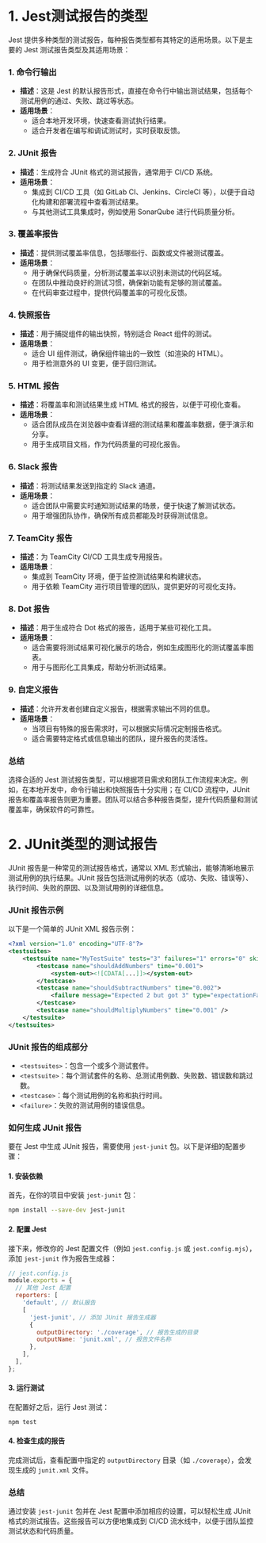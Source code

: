 # 1. Jest测试报告的类型

Jest 提供多种类型的测试报告，每种报告类型都有其特定的适用场景。以下是主要的 Jest 测试报告类型及其适用场景：

### 1. **命令行输出**
- **描述**：这是 Jest 的默认报告形式，直接在命令行中输出测试结果，包括每个测试用例的通过、失败、跳过等状态。
- **适用场景**：
  - 适合本地开发环境，快速查看测试执行结果。
  - 适合开发者在编写和调试测试时，实时获取反馈。

### 2. **JUnit 报告**
- **描述**：生成符合 JUnit 格式的测试报告，通常用于 CI/CD 系统。
- **适用场景**：
  - 集成到 CI/CD 工具（如 GitLab CI、Jenkins、CircleCI 等），以便于自动化构建和部署流程中查看测试结果。
  - 与其他测试工具集成时，例如使用 SonarQube 进行代码质量分析。

### 3. **覆盖率报告**
- **描述**：提供测试覆盖率信息，包括哪些行、函数或文件被测试覆盖。
- **适用场景**：
  - 用于确保代码质量，分析测试覆盖率以识别未测试的代码区域。
  - 在团队中推动良好的测试习惯，确保新功能有足够的测试覆盖。
  - 在代码审查过程中，提供代码覆盖率的可视化反馈。

### 4. **快照报告**
- **描述**：用于捕捉组件的输出快照，特别适合 React 组件的测试。
- **适用场景**：
  - 适合 UI 组件测试，确保组件输出的一致性（如渲染的 HTML）。
  - 用于检测意外的 UI 变更，便于回归测试。

### 5. **HTML 报告**
- **描述**：将覆盖率和测试结果生成 HTML 格式的报告，以便于可视化查看。
- **适用场景**：
  - 适合团队成员在浏览器中查看详细的测试结果和覆盖率数据，便于演示和分享。
  - 用于生成项目文档，作为代码质量的可视化报告。

### 6. **Slack 报告**
- **描述**：将测试结果发送到指定的 Slack 通道。
- **适用场景**：
  - 适合团队中需要实时通知测试结果的场景，便于快速了解测试状态。
  - 用于增强团队协作，确保所有成员都能及时获得测试信息。

### 7. **TeamCity 报告**
- **描述**：为 TeamCity CI/CD 工具生成专用报告。
- **适用场景**：
  - 集成到 TeamCity 环境，便于监控测试结果和构建状态。
  - 用于依赖 TeamCity 进行项目管理的团队，提供更好的可视化支持。

### 8. **Dot 报告**
- **描述**：用于生成符合 Dot 格式的报告，适用于某些可视化工具。
- **适用场景**：
  - 适合需要将测试结果可视化展示的场合，例如生成图形化的测试覆盖率图表。
  - 用于与图形化工具集成，帮助分析测试结果。

### 9. **自定义报告**
- **描述**：允许开发者创建自定义报告，根据需求输出不同的信息。
- **适用场景**：
  - 当项目有特殊的报告需求时，可以根据实际情况定制报告格式。
  - 适合需要特定格式或信息输出的团队，提升报告的灵活性。

### 总结
选择合适的 Jest 测试报告类型，可以根据项目需求和团队工作流程来决定。例如，在本地开发中，命令行输出和快照报告十分实用；在 CI/CD 流程中，JUnit 报告和覆盖率报告则更为重要。团队可以结合多种报告类型，提升代码质量和测试覆盖率，确保软件的可靠性。

# 2. JUnit类型的测试报告

JUnit 报告是一种常见的测试报告格式，通常以 XML 形式输出，能够清晰地展示测试用例的执行结果。JUnit 报告包括测试用例的状态（成功、失败、错误等）、执行时间、失败的原因、以及测试用例的详细信息。

### JUnit 报告示例
以下是一个简单的 JUnit XML 报告示例：

```xml
<?xml version="1.0" encoding="UTF-8"?>
<testsuites>
    <testsuite name="MyTestSuite" tests="3" failures="1" errors="0" skipped="0">
        <testcase name="shouldAddNumbers" time="0.001">
            <system-out><![CDATA[...]]></system-out>
        </testcase>
        <testcase name="shouldSubtractNumbers" time="0.002">
            <failure message="Expected 2 but got 3" type="expectationFailed">...</failure>
        </testcase>
        <testcase name="shouldMultiplyNumbers" time="0.001" />
    </testsuite>
</testsuites>
```

### JUnit 报告的组成部分
- `<testsuites>`：包含一个或多个测试套件。
- `<testsuite>`：每个测试套件的名称、总测试用例数、失败数、错误数和跳过数。
- `<testcase>`：每个测试用例的名称和执行时间。
- `<failure>`：失败的测试用例的错误信息。

### 如何生成 JUnit 报告
要在 Jest 中生成 JUnit 报告，需要使用 `jest-junit` 包。以下是详细的配置步骤：

#### 1. 安装依赖
首先，在你的项目中安装 `jest-junit` 包：

```bash
npm install --save-dev jest-junit
```

#### 2. 配置 Jest
接下来，修改你的 Jest 配置文件（例如 `jest.config.js` 或 `jest.config.mjs`），添加 `jest-junit` 作为报告生成器：

```javascript
// jest.config.js
module.exports = {
  // 其他 Jest 配置
  reporters: [
    'default', // 默认报告
    [
      'jest-junit', // 添加 JUnit 报告生成器
      {
        outputDirectory: './coverage', // 报告生成的目录
        outputName: 'junit.xml', // 报告文件名称
      },
    ],
  ],
};
```

#### 3. 运行测试
在配置好之后，运行 Jest 测试：

```bash
npm test
```

#### 4. 检查生成的报告
完成测试后，查看配置中指定的 `outputDirectory` 目录（如 `./coverage`），会发现生成的 `junit.xml` 文件。

### 总结
通过安装 `jest-junit` 包并在 Jest 配置中添加相应的设置，可以轻松生成 JUnit 格式的测试报告。这些报告可以方便地集成到 CI/CD 流水线中，以便于团队监控测试状态和代码质量。